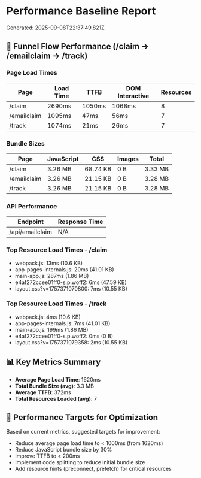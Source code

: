 # Performance Baseline Report
Generated: 2025-09-08T22:37:49.821Z

## 🎯 Funnel Flow Performance (/claim → /emailclaim → /track)

### Page Load Times
| Page | Load Time | TTFB | DOM Interactive | Resources |
|------|-----------|------|-----------------|-----------|
| /claim | 2690ms | 1050ms | 1068ms | 8 |
| /emailclaim | 1095ms | 47ms | 56ms | 7 |
| /track | 1074ms | 21ms | 26ms | 7 |

### Bundle Sizes
| Page | JavaScript | CSS | Images | Total |
|------|------------|-----|--------|-------|
| /claim | 3.26 MB | 68.74 KB | 0 B | 3.33 MB |
| /emailclaim | 3.26 MB | 21.15 KB | 0 B | 3.28 MB |
| /track | 3.26 MB | 21.15 KB | 0 B | 3.28 MB |

### API Performance
| Endpoint | Response Time |
|----------|---------------|
| /api/emailclaim | N/A |

### Top Resource Load Times - /claim
- webpack.js: 13ms (10.6 KB)
- app-pages-internals.js: 20ms (41.01 KB)
- main-app.js: 287ms (1.86 MB)
- e4af272ccee01ff0-s.p.woff2: 6ms (47.59 KB)
- layout.css?v=1757371070800: 7ms (10.55 KB)

### Top Resource Load Times - /track
- webpack.js: 4ms (10.6 KB)
- app-pages-internals.js: 7ms (41.01 KB)
- main-app.js: 199ms (1.86 MB)
- e4af272ccee01ff0-s.p.woff2: 0ms (0 B)
- layout.css?v=1757371079358: 2ms (10.55 KB)

## 📊 Key Metrics Summary
- **Average Page Load Time**: 1620ms
- **Total Bundle Size (avg)**: 3.3 MB
- **Average TTFB**: 372ms
- **Total Resources Loaded (avg)**: 7

## 🎯 Performance Targets for Optimization
Based on current metrics, suggested targets for improvement:
- Reduce average page load time to < 1000ms (from 1620ms)
- Reduce JavaScript bundle size by 30%
- Improve TTFB to < 200ms
- Implement code splitting to reduce initial bundle size
- Add resource hints (preconnect, prefetch) for critical resources
